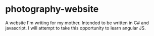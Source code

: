 photography-website
===================

A website I'm writing for my mother. Intended to be written in C# and javascript. I will attempt to take this opportunity to learn angular JS.
